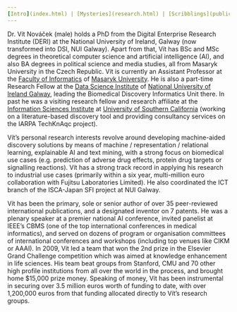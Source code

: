 ```yaml
---
[Intro](index.html) | [Mysteries](research.html) | [Scribblings](publications.html) | [Preaching](teaching.html) | **[Boring](bio.html)** | [Other](life.html) | [Where?](contact.html)
---
```


Dr. Vít Nováček (male) holds a PhD from the Digital Enterprise Research Institute (DERI) at the National University of Ireland, Galway (now transformed into DSI, NUI Galway). Apart from that, Vít has BSc and MSc degrees in theoretical computer science and artificial intelligence (AI), and also BA degrees in political science and media studies, all from Masaryk University in the Czech Republic. Vít is currently an Assistant Professor at the [Faculty of Informatics](https://www.fi.muni.cz/) of [Masaryk University](https://www.muni.cz/). He is also a part-time Research Fellow at the [Data Science Institute](https://dsi.nuigalway.ie/) of [National University of Ireland Galway](https://www.nuigalway.ie/), leading the Biomedical Discovery Informatics Unit there. In past he was a visiting research fellow and research affiliate at the [Information Sciences Institute](https://isi.edu/) at [University of Southern California](https://www.usc.edu/) (working on a literature-based discovery tool and providing consultancy services on the IARPA TechKnAqc project).

Vít’s personal research interests revolve around developing machine-aided discovery solutions by means of machine / representation / relational learning, explainable AI and text mining, with a strong focus on biomedical use cases (e.g. prediction of adverse drug effects, protein drug targets or signalling reactions). Vít has a strong track record in applying his research to industrial use cases (primarily within a six year, multi-million euro collaboration with Fujitsu Laboratories Limited). He also coordinated the ICT branch of the ISCA-Japan SFI project at NUI Galway.

Vít has been the primary, sole or senior author of over 35 peer-reviewed international publications, and a designated inventor on 7 patents. He was a plenary speaker at a premier national AI conference, invited panelist at IEEE’s CBMS (one of the top international conferences in medical informatics), and served on dozens of program or organisation committees of international conferences and workshops (including top venues like CIKM or AAAI). In 2009, Vít led a team that won the 2nd prize in the Elsevier Grand Challenge competition which was aimed at knowledge enhancement in life sciences. His team beat groups from Stanford, CMU and 70 other high profile institutions from all over the world in the process, and brought home $15,000 prize money. Speaking of money, Vít has been instrumental in securing over 3.5 million euros worth of funding to date, with over 1,200,000 euros from that funding allocated directly to Vít’s research groups.
